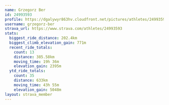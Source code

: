 ```yaml
---
name: Grzegorz Ber
id: 24993593
profile: https://dgalywyr863hv.cloudfront.net/pictures/athletes/24993593/7453165/12/large.jpg
username: grzegorz-ber
strava_url: https://www.strava.com/athletes/24993593
stats:
  biggest_ride_distance: 202.4km
  biggest_climb_elevation_gain: 771m
  recent_ride_totals:
    count: 13
    distance: 385.58km
    moving_time: 19h 36m
    elevation_gain: 2395m
  ytd_ride_totals:
    count: 35
    distance: 633km
    moving_time: 43h 55m
    elevation_gain: 5048m
layout: strava_member
--- 
```

